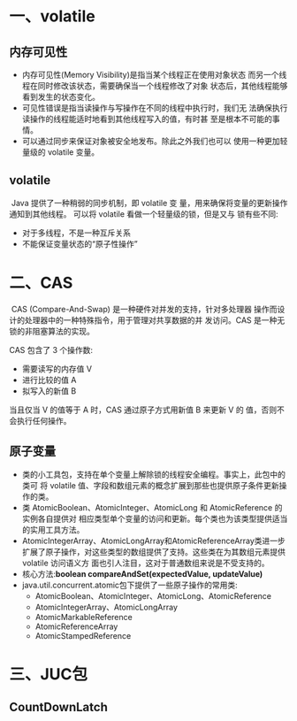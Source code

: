 # 一、volatile

## 内存可见性

- 内存可见性(Memory Visibility)是指当某个线程正在使用对象状态 而另一个线程在同时修改该状态，需要确保当一个线程修改了对象 状态后，其他线程能够看到发生的状态变化。
- 可见性错误是指当读操作与写操作在不同的线程中执行时，我们无 法确保执行读操作的线程能适时地看到其他线程写入的值，有时甚 至是根本不可能的事情。
- 可以通过同步来保证对象被安全地发布。除此之外我们也可以 使用一种更加轻量级的 volatile 变量。

## volatile

​	Java 提供了一种稍弱的同步机制，即 volatile 变 量，用来确保将变量的更新操作通知到其他线程。 可以将 volatile 看做一个轻量级的锁，但是又与 锁有些不同:

- 对于多线程，不是一种互斥关系
- 不能保证变量状态的“原子性操作”

# 二、CAS

​	CAS (Compare-And-Swap) 是一种硬件对并发的支持，针对多处理器 操作而设计的处理器中的一种特殊指令，用于管理对共享数据的并 发访问。CAS 是一种无锁的非阻塞算法的实现。

CAS 包含了 3 个操作数:

- 需要读写的内存值 V
- 进行比较的值 A
- 拟写入的新值 B

当且仅当 V 的值等于 A 时，CAS 通过原子方式用新值 B 来更新 V 的 值，否则不会执行任何操作。

## 原子变量

-  类的小工具包，支持在单个变量上解除锁的线程安全编程。事实上，此包中的类可 将 volatile 值、字段和数组元素的概念扩展到那些也提供原子条件更新操作的类。
- 类 AtomicBoolean、AtomicInteger、AtomicLong 和 AtomicReference 的实例各自提供对 相应类型单个变量的访问和更新。每个类也为该类型提供适当的实用工具方法。
- AtomicIntegerArray、AtomicLongArray和AtomicReferenceArray类进一步扩展了原子操作，对这些类型的数组提供了支持。这些类在为其数组元素提供 volatile 访问语义方 面也引人注目，这对于普通数组来说是不受支持的。
- 核心方法:**boolean compareAndSet(expectedValue, updateValue)**
- java.util.concurrent.atomic包下提供了一些原子操作的常用类:
  - AtomicBoolean、AtomicInteger、AtomicLong、AtomicReference
  - AtomicIntegerArray、AtomicLongArray
  - AtomicMarkableReference
  - AtomicReferenceArray
  - AtomicStampedReference

# 三、JUC包

## CountDownLatch





















